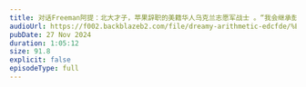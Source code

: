 ```yaml
---
title: 对话Freeman阿提：北大才子，苹果辞职的美籍华人乌克兰志愿军战士 。“我会继承彭陈亮的遗志继续战斗下去”
audioUrl: https://f002.backblazeb2.com/file/dreamy-arithmetic-edcfde/%E5%AF%B9%E8%AF%9DFreeman%E9%98%BF%E6%8F%90%EF%BC%9A%E5%8C%97%E5%A4%A7%E6%89%8D%E5%AD%90%EF%BC%8C%E8%8B%B9%E6%9E%9C%E8%BE%9E%E8%81%8C%E7%9A%84%E7%BE%8E%E7%B1%8D%E5%8D%8E%E4%BA%BA%E4%B9%8C%E5%85%8B%E5%85%B0%E5%BF%97%E6%84%BF%E5%86%9B%E6%88%98%E5%A3%AB+%E3%80%82%E2%80%9C%E6%88%91%E4%BC%9A%E7%BB%A7%E6%89%BF%E5%BD%AD%E9%99%88%E4%BA%AE%E7%9A%84%E9%81%97%E5%BF%97%E7%BB%A7%E7%BB%AD%E6%88%98%E6%96%97%E4%B8%8B%E5%8E%BB%E2%80%9D.mp3
pubDate: 27 Nov 2024
duration: 1:05:12
size: 91.8
explicit: false
episodeType: full
---
```

